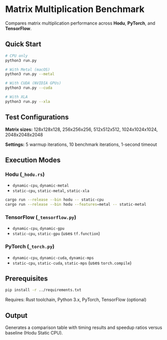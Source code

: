 # Matrix Multiplication Benchmark

Compares matrix multiplication performance across **Hodu**, **PyTorch**, and **TensorFlow**.

## Quick Start

```bash
# CPU only
python3 run.py

# With Metal (macOS)
python3 run.py --metal

# With CUDA (NVIDIA GPUs)
python3 run.py --cuda

# With XLA
python3 run.py --xla
```

## Test Configurations

**Matrix sizes:** 128x128x128, 256x256x256, 512x512x512, 1024x1024x1024, 2048x2048x2048

**Settings:** 5 warmup iterations, 10 benchmark iterations, 1-second timeout

## Execution Modes

### Hodu (`_hodu.rs`)
- `dynamic-cpu`, `dynamic-metal`
- `static-cpu`, `static-metal`, `static-xla`

```bash
cargo run --release --bin hodu -- static-cpu
cargo run --release --bin hodu --features=metal -- static-metal
```

### TensorFlow (`_tensorflow.py`)
- `dynamic-cpu`, `dynamic-gpu`
- `static-cpu`, `static-gpu` (uses `tf.function`)

### PyTorch (`_torch.py`)
- `dynamic-cpu`, `dynamic-cuda`, `dynamic-mps`
- `static-cpu`, `static-cuda`, `static-mps` (uses `torch.compile`)

## Prerequisites

```bash
pip install -r ../requirements.txt
```

Requires: Rust toolchain, Python 3.x, PyTorch, TensorFlow (optional)

## Output

Generates a comparison table with timing results and speedup ratios versus baseline (Hodu Static CPU).
